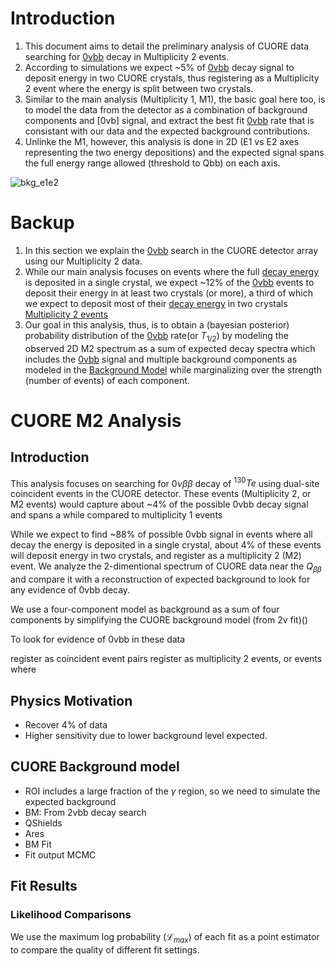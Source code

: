 Introduction
============

1. This document aims to detail the preliminary analysis of CUORE data searching for [0vbb] decay in Multiplicity 2 events.
2. According to simulations we expect ~5% of [0vbb] decay signal to deposit energy in two CUORE crystals, thus registering as a Multiplicity 2 event where the energy is split between two crystals. 
3. Similar to the main analysis (Multiplicity 1, M1), the basic goal here too, is to model the data from the detector as a combination of background components and [0vb] signal, and extract the best fit [0vbb] rate that is consistant with our data and the expected background contributions. 
4. Unlinke the M1, however, this analysis is done in 2D (E1 vs E2 axes representing the two energy depositions) and the expected signal spans the full energy range allowed (threshold to Qbb) on each axis. 

![bkg_e1e2](../assets/img/test.jpg)


Backup
======
1. In this section we explain the [0vbb] search in the CUORE detector array using our Multiplicity 2 data.
2. While our main analysis focuses on events where the full [decay energy][Qbb] is deposited in a single crystal, we expect ~12% of the [0vbb] events to deposit their energy in at least two crystals (or more), a third of which we expect to deposit most of their [decay energy][Qbb] in two crystals [Multiplicity 2 events][M2]
3. Our goal in this analysis, thus, is to obtain a (bayesian posterior) probability distribution of the [0vbb] rate(or $T_{1/2}$) by modeling the observed 2D M2 spectrum as a sum of expected decay spectra which includes the [0vbb] signal and multiple background components as modeled in the [Background Model][BM] while marginalizing over the strength (number of events) of each component.



[0vbb]: /docs/990-glossary/index.md#0vbb "$0\nu\beta\beta$ decay"

[Qbb]: /docs/990-glossary/index.md#qbb

[M2]: /docs/990-glossary/index.md#m2 "Multiplicity 2"

[BM]: ../060-bm/index.md "Background Model"

# CUORE M2 Analysis

## Introduction

This analysis focuses on searching for $0\nu\beta\beta$ decay of ${}^{130}Te$ using dual-site coincident events in the CUORE detector. These events (Multiplicity 2, or M2 events) would capture about ~4% of the possible 0vbb decay signal and spans a while  compared to multiplicity 1 events

While we expect to find ~88% of possible 0vbb signal in events where all decay the energy is deposited in a single crystal, about 4% of these events will deposit energy in two crystals, and register as a multiplicity 2 (M2) event. We analyze the 2-dimentional spectrum of CUORE data near the $Q_{\beta\beta}$ and compare it with a reconstruction of expected background to look for any evidence of 0vbb decay. 




We use a four-component model as background as a sum of four components by simplifying the CUORE background model (from 2v fit)()

To look for evidence of 0vbb in these data

register as coincident event pairs register as multiplicity 2 events, or events where 

## Physics Motivation

+ Recover 4% of data
+ Higher sensitivity due to lower background level expected.

## CUORE Background model

+ ROI includes a large fraction of the $\gamma$ region, so we need to simulate 
    the expected background
+ BM: From 2vbb decay search
+ QShields 
+ Ares
+ BM Fit
+ Fit output MCMC



## Fit Results

### Likelihood Comparisons
We use the maximum log probability ($\mathcal{L}_{max}$) of each fit as a point estimator to compare the quality of different fit settings. 
